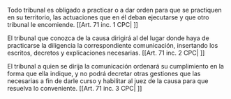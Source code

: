 Todo tribunal es obligado a practicar o a dar orden para que se practiquen en su territorio, las actuaciones que en él deban ejecutarse y que otro tribunal le encomiende. [[Art. 71 inc. 1 CPC| ]]

El tribunal que conozca de la causa dirigirá al del lugar donde haya de practicarse la diligencia la correspondiente comunicación, insertando los escritos, decretos y explicaciones necesarias. [[Art. 71 inc. 2 CPC| ]]

El tribunal a quien se dirija la comunicación ordenará su cumplimiento en la forma que ella indique, y no podrá decretar otras gestiones que las necesarias a fin de darle curso y habilitar al juez de la causa para que resuelva lo conveniente. [[Art. 71 inc. 3 CPC| ]]